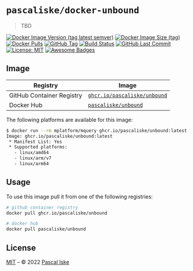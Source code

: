 # `pascaliske/docker-unbound`

> TBD

[![Docker Image Version (tag latest semver)](https://img.shields.io/docker/v/pascaliske/unbound/latest?style=flat-square)](https://hub.docker.com/r/pascaliske/unbound) [![Docker Image Size (tag)](https://img.shields.io/docker/image-size/pascaliske/unbound/latest?style=flat-square)](https://hub.docker.com/r/pascaliske/unbound) [![Docker Pulls](https://img.shields.io/docker/pulls/pascaliske/unbound?style=flat-square)](https://hub.docker.com/r/pascaliske/unbound) [![GitHub Tag](https://img.shields.io/github/v/tag/pascaliske/docker-unbound?style=flat-square)](https://github.com/pascaliske/docker-unbound) [![Build Status](https://img.shields.io/github/workflow/status/pascaliske/docker-unbound/Image/master?label=build&style=flat-square)](https://github.com/pascaliske/docker-unbound/actions) [![GitHub Last Commit](https://img.shields.io/github/last-commit/pascaliske/docker-unbound?style=flat-square)](https://github.com/pascaliske/docker-unbound) [![License: MIT](https://img.shields.io/badge/License-MIT-blue.svg?style=flat-square)](https://opensource.org/licenses/MIT) [![Awesome Badges](https://img.shields.io/badge/badges-awesome-green.svg?style=flat-square)](https://github.com/Naereen/badges)

## Image

| Registry                  | Image                                                                                               |
| ------------------------- | --------------------------------------------------------------------------------------------------- |
| GitHub Container Registry | [`ghcr.io/pascaliske/unbound`](https://github.com/pascaliske/docker-unbound/pkgs/container/unbound) |
| Docker Hub                | [`pascaliske/unbound`](https://hub.docker.com/r/pascaliske/unbound)                                 |

The following platforms are available for this image:

```bash
$ docker run --rm mplatform/mquery ghcr.io/pascaliske/unbound:latest
Image: ghcr.io/pascaliske/unbound:latest
 * Manifest List: Yes
 * Supported platforms:
   - linux/amd64
   - linux/arm/v7
   - linux/arm64
```

## Usage

To use this image pull it from one of the following registries:

```bash
# github container registry
docker pull ghcr.io/pascaliske/unbound

# docker hub
docker pull pascaliske/unbound
```

## License

[MIT](LICENSE.md) – © 2022 [Pascal Iske](https://pascaliske.dev)
